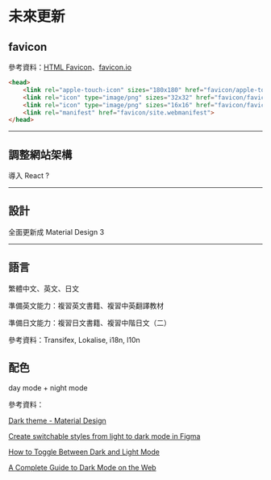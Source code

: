 # 未來更新

## favicon

參考資料：[HTML Favicon](https://www.w3schools.com/html/html_favicon.asp)、[favicon.io](https://favicon.io/)

```html
<head>
	<link rel="apple-touch-icon" sizes="180x180" href="favicon/apple-touch-icon.png">
	<link rel="icon" type="image/png" sizes="32x32" href="favicon/favicon-32x32.png">
	<link rel="icon" type="image/png" sizes="16x16" href="favicon/favicon-16x16.png">
	<link rel="manifest" href="favicon/site.webmanifest">
</head>
```

---

## 調整網站架構

導入 React ?

---

## 設計

全面更新成 Material Design 3

---

## 語言

繁體中文、英文、日文

準備英文能力：複習英文書籍、複習中英翻譯教材

準備日文能力：複習日文書籍、複習中階日文（二）

參考資料：Transifex, Lokalise, i18n, l10n

## 配色

day mode + night mode

參考資料：

[Dark theme - Material Design](https://material.io/design/color/dark-theme.html)

[Create switchable styles from light to dark mode in Figma](https://uxplanet.org/create-an-easily-switchable-light-dark-styles-in-figma-ffee3cd542a7)

[How to Toggle Between Dark and Light Mode](https://www.w3schools.com/howto/howto_js_toggle_dark_mode.asp)

[A Complete Guide to Dark Mode on the Web](https://css-tricks.com/a-complete-guide-to-dark-mode-on-the-web/)